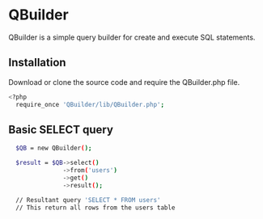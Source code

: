 QBuilder
===============

QBuilder is a simple query builder for create and execute SQL statements.

Installation
-----------

Download or clone the source code and require the QBuilder.php file.
``` sh
<?php
  require_once 'QBuilder/lib/QBuilder.php';
```

Basic SELECT query
-----------

``` sh
  $QB = new QBuilder();

  $result = $QB->select()
               ->from('users')
               ->get()
               ->result();

  // Resultant query 'SELECT * FROM users'
  // This return all rows from the users table
```
